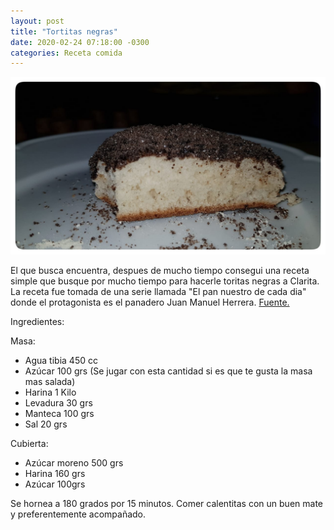 ```yaml
---
layout: post
title: "Tortitas negras"
date: 2020-02-24 07:18:00 -0300
categories: Receta comida
---
```

![Tortitas negras](/assets/posts/20200224_tortitas-negras.jpeg)

El que busca encuentra, despues de mucho tiempo consegui una receta simple que busque por mucho tiempo para hacerle toritas negras a Clarita. La receta fue tomada de una serie llamada "El pan nuestro de cada dia" donde el protagonista es el panadero Juan Manuel Herrera.
[Fuente.](https://elgourmet.com/receta/tortitas-negras-por-juan-manuel-herrera)




Ingredientes:

Masa:
- Agua tibia 450 cc
- Azúcar 100 grs (Se jugar con esta cantidad si es que te gusta la masa mas salada)
- Harina 1 Kilo
- Levadura 30 grs
- Manteca 100 grs
- Sal 20 grs

Cubierta:
- Azúcar moreno 500 grs
- Harina 160 grs
- Azúcar 100grs

Se hornea a 180 grados por 15 minutos. Comer calentitas con un buen mate y preferentemente acompañado.
